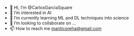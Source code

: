 - 👋 Hi, I’m @CarlosGarciaSquare
- 👀 I’m interested in AI
- 🌱 I’m currently learning ML and DL techniques into science
- 💞️ I’m looking to collaborate on ...
- 📫 How to reach me manticoreha@gmail.com

<!---
CarlosGarciaSquare/CarlosGarciaSquare is a ✨ special ✨ repository because its `README.md` (this file) appears on your GitHub profile.
You can click the Preview link to take a look at your changes.
--->
